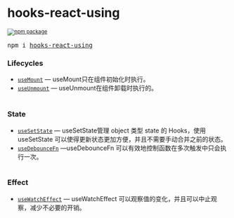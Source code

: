 <div>
  <h1>
    hooks-react-using
  </h1>
  <sup>
    <a href="https://www.npmjs.com/package/hooks-react-using">
       <img src="https://img.shields.io/npm/v/hooks-react-using.svg" alt="npm package" />
    </a>
  </sup>
  <pre>npm i <a href="https://www.npmjs.com/package/hooks-react-using">hooks-react-using</a></pre>
</div>

### Lifecycles
  - [`useMount`](./docs/life-cycle/use-mount/useMount.md) &mdash; useMount只在组件初始化时执行。
  - [`useUnmount`](./docs/life-cycle/use-unmount/useUnmount.md) &mdash; useUnmount在组件卸载时执行的。
    <br/>
    <br/>
### State
  - [`useSetState`](./docs/state/use-set-state/useSetState.md) &mdash; useSetState管理 object 类型 state 的 Hooks，使用 useSetState 可以使得更新状态更加方便，并且不需要手动合并之前的状态。
  - [`useDebounceFn`](./docs/effect/use-debounce-fn/useDebounceFn.md) &mdash;useDebounceFn 可以有效地控制函数在多次触发中只会执行一次。
    <br/>
    <br/>
### Effect
  - [`useWatchEffect`](./docs/effect/use-watch-effect/useWatchEffect.md) &mdash; useWatchEffect 可以观察值的变化，并且可以中止观察，减少不必要的开销。
    <br/>
    <br/>
